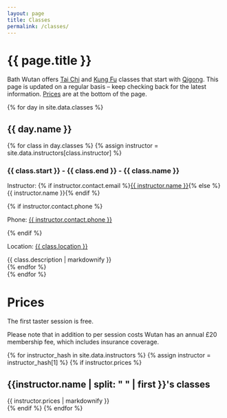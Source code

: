 ```yaml
---
layout: page
title: Classes
permalink: /classes/
---
```


# {{ page.title }}

Bath Wutan offers [Tai Chi](/about#tai-chi) and [Kung Fu](/about#kung-fu) classes that start with [Qigong](/about#qigong). This page is
updated on a regular basis – keep checking back for the latest information. [Prices](#prices) are at the bottom of the page.

{% for day in site.data.classes %}
<section>
    <h2>{{ day.name }}</h2>
    {% for class in day.classes %}
    {% assign instructor = site.data.instructors[class.instructor] %}
        <h3>{{ class.start }} - {{ class.end }} - {{ class.name }}</h3>
        <p><span class="details-title">Instructor: </span>{% if instructor.contact.email %}<a href="mailto:{{ instructor.contact.email }}">{{ instructor.name }}</a>{% else %}{{ instructor.name }}{% endif %}</p>
        {% if instructor.contact.phone %}<p><span class="details-title">Phone:</span> <a href="tel:{{ instructor.contact.phone | remove: ' ' }}">{{ instructor.contact.phone }}</a></p>{% endif %}
        <p><span class="details-title">Location: </span><a href="https://goo.gl/maps/{{ class.map_link }}" target="_blank" alt="Google Maps link">{{ class.location }}</a></p>
        <div>
            {{ class.description  | markdownify  }}
        </div>
    {% endfor %}
</section>
{% endfor %}

# Prices

The first taster session is free.

Please note that in addition to per session costs Wutan has an annual £20 membership fee,
which includes insurance coverage.

{% for instructor_hash in site.data.instructors %}
{% assign instructor = instructor_hash[1] %}
{% if instructor.prices %}
<article>
    <h2 id="{{ instructor_hash[0]}}-prices">{{instructor.name | split: " " | first }}'s classes</h2>
    <div>
        {{ instructor.prices | markdownify }}
    </div>
</article>
{% endif %}
{% endfor %}